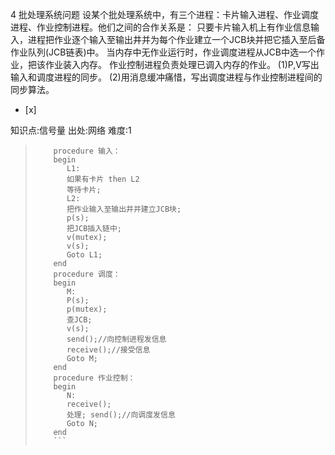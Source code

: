 4
批处理系统问题
设某个批处理系统中，有三个进程：卡片输入进程、作业调度进程、作业控制进程。他们之间的合作关系是：
只要卡片输入机上有作业信息输入，进程把作业逐个输入至输出井并为每个作业建立一个JCB块并把它插入至后备作业队列(JCB链表)中。
当内存中无作业运行时，作业调度进程从JCB中选一个作业，把该作业装入内存。
作业控制进程负责处理已调入内存的作业。
(1)P,V写出输入和调度进程的同步。
(2)用消息缓冲痛惜，写出调度进程与作业控制进程间的同步算法。
- [x]

知识点:信号量
出处:网络
难度:1
> ```
>     procedure 输入：
>     begin
>        L1:
>        如果有卡片 then L2
>        等待卡片;
>        L2:
>        把作业输入至输出井并建立JCB块;
>        p(s);
>        把JCB插入链中;
>        v(mutex);
>        v(s);
>        Goto L1;
>     end
>     procedure 调度：
>     begin
>        M:
>        P(s);
>        p(mutex);
>        查JCB;
>        v(s);
>        send();//向控制进程发信息
>        receive();//接受信息
>        Goto M;
>     end
>     procedure 作业控制：
>     begin
>        N:
>        receive();
>        处理; send();//向调度发信息
>        Goto N;
>     end
>     ```

